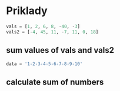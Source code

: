 # Priklady

```python
vals = [1, 2, 6, 8, -40, -3]
vals2 = [-4, 45, 11, -7, 11, 0, 18]
```

## sum values of vals and vals2

```python
data = '1-2-3-4-5-6-7-8-9-10'
```

## calculate sum of numbers
